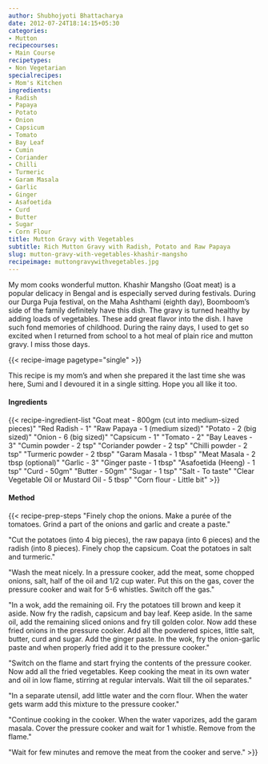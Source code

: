 ```yaml
---
author: Shubhojyoti Bhattacharya
date: 2012-07-24T18:14:15+05:30
categories:
- Mutton
recipecourses:
- Main Course
recipetypes:
- Non Vegetarian
specialrecipes:
- Mom's Kitchen
ingredients:
- Radish
- Papaya
- Potato
- Onion
- Capsicum
- Tomato
- Bay Leaf
- Cumin
- Coriander
- Chilli
- Turmeric
- Garam Masala
- Garlic
- Ginger
- Asafoetida
- Curd
- Butter
- Sugar
- Corn Flour
title: Mutton Gravy with Vegetables
subtitle: Rich Mutton Gravy with Radish, Potato and Raw Papaya
slug: mutton-gravy-with-vegetables-khashir-mangsho
recipeimage: muttongravywithvegetables.jpg
---
```


My mom cooks wonderful mutton. Khashir Mangsho (Goat meat) is a popular delicacy in Bengal and is especially served during festivals. During our Durga Puja festival, on the Maha Ashthami (eighth day), Boomboom’s side of the family definitely have this dish. The gravy is turned healthy by adding loads of vegetables. These add great flavor into the dish. I have such fond memories of childhood. During the rainy days, I used to get so excited when I returned from school to a hot meal of plain rice and mutton gravy. I miss those days.

{{< recipe-image pagetype="single" >}}

This recipe is my mom’s and when she prepared it the last time she was here, Sumi and I devoured it in a single sitting. Hope you all like it too.

#### Ingredients

{{< recipe-ingredient-list
"Goat meat - 800gm (cut into medium-sized pieces)"
"Red Radish - 1"
"Raw Papaya - 1 (medium sized)"
"Potato - 2 (big sized)"
"Onion - 6 (big sized)"
"Capsicum - 1"
"Tomato - 2"
"Bay Leaves - 3"
"Cumin powder - 2 tsp"
"Coriander powder - 2 tsp"
"Chilli powder - 2 tsp"
"Turmeric powder - 2 tbsp"
"Garam Masala - 1 tbsp"
"Meat Masala - 2 tbsp (optional)"
"Garlic - 3"
"Ginger paste - 1 tbsp"
"Asafoetida (Heeng) - 1 tsp"
"Curd - 50gm"
"Butter - 50gm"
"Sugar - 1 tsp"
"Salt - To taste"
"Clear Vegetable Oil or Mustard Oil - 5 tbsp"
"Corn flour - Little bit" >}}

#### Method

{{< recipe-prep-steps
"Finely chop the onions. Make a purée of the tomatoes. Grind a part of the onions and garlic and create a paste."

"Cut the potatoes (into 4 big pieces), the raw papaya (into 6 pieces) and the radish (into 8 pieces). Finely chop the capsicum. Coat the potatoes in salt and turmeric."

"Wash the meat nicely. In a pressure cooker, add the meat, some chopped onions, salt, half of the oil and 1/2 cup water. Put this on the gas, cover the pressure cooker and wait for 5-6 whistles. Switch off the gas."

"In a wok, add the remaining oil. Fry the potatoes till brown and keep it aside. Now fry the radish, capsicum and bay leaf. Keep aside. In the same oil, add the remaining sliced onions and fry till golden color. Now add these fried onions in the pressure cooker. Add all the powdered spices, little salt, butter, curd and sugar. Add the ginger paste. In the wok, fry the onion-garlic paste and when properly fried add it to the pressure cooker."

"Switch on the flame and start frying the contents of the pressure cooker. Now add all the fried vegetables. Keep cooking the meat in its own water and oil in low flame, stirring at regular intervals. Wait till the oil separates."

"In a separate utensil, add little water and the corn flour. When the water gets warm add this mixture to the pressure cooker."

"Continue cooking in the cooker. When the water vaporizes, add the garam masala. Cover the pressure cooker and wait for 1 whistle. Remove from the flame."

"Wait for few minutes and remove the meat from the cooker and serve." >}}
